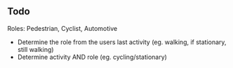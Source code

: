 Todo
-

Roles: Pedestrian, Cyclist, Automotive
* Determine the role from the users last activity (eg. walking, if stationary, still walking)
* Determine activity AND role (eg. cycling/stationary)